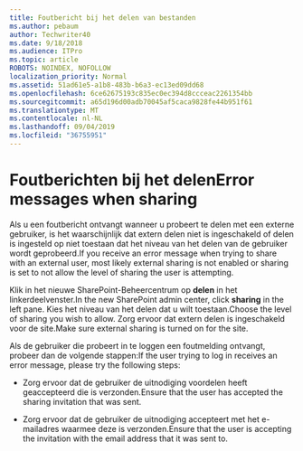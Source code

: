 ```yaml
---
title: Foutbericht bij het delen van bestanden
ms.author: pebaum
author: Techwriter40
ms.date: 9/18/2018
ms.audience: ITPro
ms.topic: article
ROBOTS: NOINDEX, NOFOLLOW
localization_priority: Normal
ms.assetid: 51ad61e5-a1b8-483b-b6a3-ec13ed09dd68
ms.openlocfilehash: 6ce62675193c835ec0ec394d8ccceac2261354bb
ms.sourcegitcommit: a65d196d00adb70045af5caca9828fe44b951f61
ms.translationtype: MT
ms.contentlocale: nl-NL
ms.lasthandoff: 09/04/2019
ms.locfileid: "36755951"
---
```

# <a name="error-messages-when-sharing"></a><span data-ttu-id="36c98-102">Foutberichten bij het delen</span><span class="sxs-lookup"><span data-stu-id="36c98-102">Error messages when sharing</span></span>

<span data-ttu-id="36c98-103">Als u een foutbericht ontvangt wanneer u probeert te delen met een externe gebruiker, is het waarschijnlijk dat extern delen niet is ingeschakeld of delen is ingesteld op niet toestaan dat het niveau van het delen van de gebruiker wordt geprobeerd.</span><span class="sxs-lookup"><span data-stu-id="36c98-103">If you receive an error message when trying to share with an external user, most likely external sharing is not enabled or sharing is set to not allow the level of sharing the user is attempting.</span></span>
  
<span data-ttu-id="36c98-104">Klik in het nieuwe SharePoint-Beheercentrum op **delen** in het linkerdeelvenster.</span><span class="sxs-lookup"><span data-stu-id="36c98-104">In the  new SharePoint admin center, click **sharing** in the left pane.</span></span> <span data-ttu-id="36c98-105">Kies het niveau van het delen dat u wilt toestaan.</span><span class="sxs-lookup"><span data-stu-id="36c98-105">Choose the level of sharing you wish to allow.</span></span> <span data-ttu-id="36c98-106">Zorg ervoor dat extern delen is ingeschakeld voor de site.</span><span class="sxs-lookup"><span data-stu-id="36c98-106">Make sure external sharing is turned on for the site.</span></span> 
  
<span data-ttu-id="36c98-107">Als de gebruiker die probeert in te loggen een foutmelding ontvangt, probeer dan de volgende stappen:</span><span class="sxs-lookup"><span data-stu-id="36c98-107">If the user trying to log in receives an error message, please try the following steps:</span></span>
  
- <span data-ttu-id="36c98-108">Zorg ervoor dat de gebruiker de uitnodiging voordelen heeft geaccepteerd die is verzonden.</span><span class="sxs-lookup"><span data-stu-id="36c98-108">Ensure that the user has accepted the sharing invitation that was sent.</span></span>
    
- <span data-ttu-id="36c98-109">Zorg ervoor dat de gebruiker de uitnodiging accepteert met het e-mailadres waarmee deze is verzonden.</span><span class="sxs-lookup"><span data-stu-id="36c98-109">Ensure that the user is accepting the invitation with the email address that it was sent to.</span></span>
    

